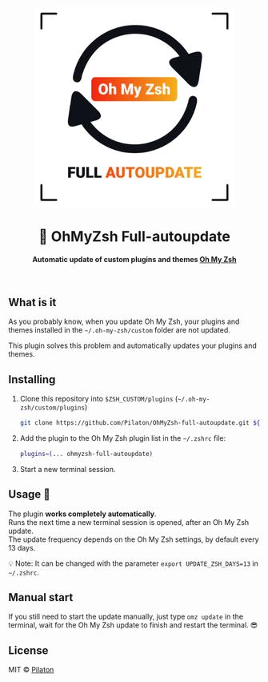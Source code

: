 <div align="center">
    <a href="https://github.com/Pilaton/OhMyZsh-full-autoupdate">
        <img src="./doc/images/ohmyzsh-full-update.svg" alt="OhMyZsh Full-autoupdate" width="400">
    </a>
    <h1>🍃 OhMyZsh Full-autoupdate</h1>
    <h4>Automatic update of custom plugins and themes <a href="https://github.com/ohmyzsh/ohmyzsh">Oh My Zsh</a></h4>
</div>

<br>

## What is it

As you probably know, when you update Oh My Zsh, your plugins and themes installed in the `~/.oh-my-zsh/custom` folder are not updated.  

This plugin solves this problem and automatically updates your plugins and themes.

## Installing

1. Clone this repository into `$ZSH_CUSTOM/plugins` (`~/.oh-my-zsh/custom/plugins`)

    ```bash
    git clone https://github.com/Pilaton/OhMyZsh-full-autoupdate.git ${ZSH_CUSTOM:-~/.oh-my-zsh/custom}/plugins/ohmyzsh-full-autoupdate
    ```

2. Add the plugin to the Oh My Zsh plugin list in the `~/.zshrc` file:

    ```bash
    plugins=(... ohmyzsh-full-autoupdate)
    ```

3. Start a new terminal session.

## Usage 🚀

The plugin **works completely automatically**.  
Runs the next time a new terminal session is opened, after an Oh My Zsh update.  
The update frequency depends on the Oh My Zsh settings, by default every 13 days.  

💡 Note: It can be changed with the parameter `export UPDATE_ZSH_DAYS=13` in `~/.zshrc`.

## Manual start

If you still need to start the update manually, just type `omz update` in the terminal, wait for the Oh My Zsh update to finish and restart the terminal. 😎

## License

MIT © [Pilaton](https://github.com/Pilaton)
